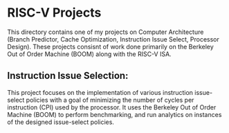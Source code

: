 RISC-V Projects
===============

This directory contains one of my projects on Computer Architecture (Branch Predictor, Cache Optimization, Instruction Issue Select, Processor Design). These projects consisnt of work done primarily on the Berkeley Out of Order Machine (BOOM) along with the RISC-V ISA.

Instruction Issue Selection:
----------------------------
This project focuses on the implementation of various instruction issue-select policies with a goal of minimizing the number of cycles per instruction (CPI) used by the processor. It uses the Berkeley Out of Order Machine (BOOM) to perform benchmarking, and run analytics on instances of the designed issue-select policies. 

